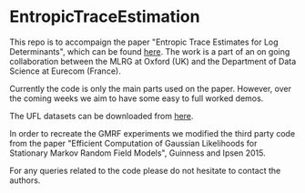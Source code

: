 # EntropicTraceEstimation

This repo is to accompaign the paper "Entropic Trace Estimates for Log Determinants", which can be found [here](https://arxiv.org/abs/1704.07223). The work is a part of an on going collaboration between the MLRG at Oxford (UK) and the Department of Data Science at Eurecom (France).

Currently the code is only the main parts used on the paper. However, over the coming weeks we aim to have some easy to full worked demos.

The UFL datasets can be downloaded from [here](https://www.cise.ufl.edu/research/sparse/matrices/).

In order to recreate the GMRF experiments we modified the third party code from the paper "Efficient Computation of Gaussian Likelihoods for Stationary Markov Random Field Models", Guinness and Ipsen 2015. 

For any queries related to the code please do not hesitate to contact the authors.
